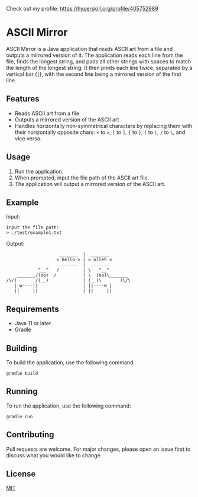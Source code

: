 Check out my profile: https://hyperskill.org/profile/405752989
# ASCII Mirror

ASCII Mirror is a Java application that reads ASCII art from a file and outputs a mirrored version of it. The application reads each line from the file, finds the longest string, and pads all other strings with spaces to match the length of the longest string. It then prints each line twice, separated by a vertical bar (`|`), with the second line being a mirrored version of the first line.

## Features

- Reads ASCII art from a file
- Outputs a mirrored version of the ASCII art
- Handles horizontally non-symmetrical characters by replacing them with their horizontally opposite chars: `<` to `>`, `[` to `]`, `{` to `}`, `(` to `)`, `/` to `\`, and vice versa.

## Usage

1. Run the application.
2. When prompted, input the file path of the ASCII art file.
3. The application will output a mirrored version of the ASCII art.

## Example

Input:

```
Input the file path:
> ./test/example1.txt
```

Output:

```
                    _______  |  _______                    
                   < hello > | > olleh <                   
                    -------  |  -------                    
            ^__^   /         | \   ^__^            
    _______/(oo)  /          | \  (oo)\_______    
/\/(       /(__)             | (__)\       )\/\
   | w----||                 | ||----w |   
   ||     ||                 | ||     ||
```

## Requirements

- Java 11 or later
- Gradle

## Building

To build the application, use the following command:

```
gradle build
```

## Running

To run the application, use the following command:

```
gradle run
```

## Contributing

Pull requests are welcome. For major changes, please open an issue first to discuss what you would like to change.

## License

[MIT](https://choosealicense.com/licenses/mit/)
